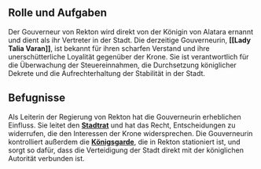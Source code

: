 ## Rolle und Aufgaben 
Der Gouverneur von Rekton wird direkt von der Königin von Alatara ernannt und dient als ihr Vertreter in der Stadt. Die derzeitige Gouverneurin, **[[Lady Talia Varan]]**, ist bekannt für ihren scharfen Verstand und ihre unerschütterliche Loyalität gegenüber der Krone. Sie ist verantwortlich für die Überwachung der Steuereinnahmen, die Durchsetzung königlicher Dekrete und die Aufrechterhaltung der Stabilität in der Stadt. 
## Befugnisse
Als Leiterin der Regierung von Rekton hat die Gouverneurin erheblichen Einfluss. Sie leitet den **[Stadtrat](Stadtrat.md)** und hat das Recht, Entscheidungen zu widerrufen, die den Interessen der Krone widersprechen. Die Gouverneurin kontrolliert außerdem die **[Königsgarde](Königsgarde.md)**, die in Rekton stationiert ist, und sorgt so dafür, dass die Verteidigung der Stadt direkt mit der königlichen Autorität verbunden ist.